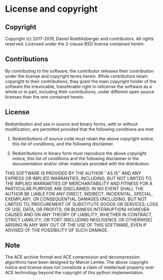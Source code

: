 # License and copyright

## Copyright

Copyright (c) 2017-2019, Daniel Roethlisberger and contributors.
All rights reserved.
Licensed under the 2-clause BSD license contained herein.


## Contributions

By contributing to the software, the contributor releases their
contribution under the license and copyright terms herein.  While
contributors retain copyright to their contributions, they grant the
main copyright holder of the software the irrevocable, transferable
right to relicense the software as a whole or in part, including their
contributions, under different open source licenses than the one
contained herein.


## License

Redistribution and use in source and binary forms, with or without
modification, are permitted provided that the following conditions
are met:

1. Redistributions of source code must retain the above copyright
   notice, this list of conditions, and the following disclaimer.

2. Redistributions in binary form must reproduce the above copyright
   notice, this list of conditions and the following disclaimer in the
   documentation and/or other materials provided with the distribution.

THIS SOFTWARE IS PROVIDED BY THE AUTHOR ``AS IS'' AND ANY EXPRESS OR
IMPLIED WARRANTIES, INCLUDING, BUT NOT LIMITED TO, THE IMPLIED WARRANTIES
OF MERCHANTABILITY AND FITNESS FOR A PARTICULAR PURPOSE ARE DISCLAIMED.
IN NO EVENT SHALL THE AUTHOR BE LIABLE FOR ANY DIRECT, INDIRECT,
INCIDENTAL, SPECIAL, EXEMPLARY, OR CONSEQUENTIAL DAMAGES (INCLUDING, BUT
NOT LIMITED TO, PROCUREMENT OF SUBSTITUTE GOODS OR SERVICES; LOSS OF USE,
DATA, OR PROFITS; OR BUSINESS INTERRUPTION) HOWEVER CAUSED AND ON ANY
THEORY OF LIABILITY, WHETHER IN CONTRACT, STRICT LIABILITY, OR TORT
(INCLUDING NEGLIGENCE OR OTHERWISE) ARISING IN ANY WAY OUT OF THE USE OF
THIS SOFTWARE, EVEN IF ADVISED OF THE POSSIBILITY OF SUCH DAMAGE.


## Note

The ACE archive format and ACE compression and decompression
algorithms have been designed by Marcel Lemke.  The above copyright
notice and license does not constitute a claim of intellectual property
over ACE technology beyond the copyright of this python implementation.

